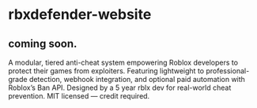 # rbxdefender-website
## coming soon.
A modular, tiered anti-cheat system empowering Roblox developers to protect their games from exploiters. Featuring lightweight to professional-grade detection, webhook integration, and optional paid automation with Roblox’s Ban API. Designed by a 5 year rblx dev for real-world cheat prevention. MIT licensed — credit required.
